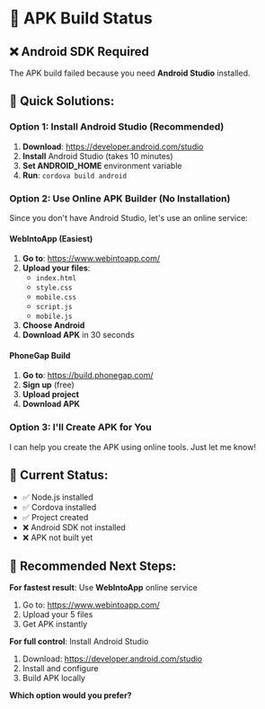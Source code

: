 # 📱 APK Build Status

## ❌ **Android SDK Required**

The APK build failed because you need **Android Studio** installed.

## 🚀 **Quick Solutions:**

### **Option 1: Install Android Studio (Recommended)**
1. **Download**: https://developer.android.com/studio
2. **Install** Android Studio (takes 10 minutes)
3. **Set ANDROID_HOME** environment variable
4. **Run**: `cordova build android`

### **Option 2: Use Online APK Builder (No Installation)**
Since you don't have Android Studio, let's use an online service:

#### **WebIntoApp (Easiest)**
1. **Go to**: https://www.webintoapp.com/
2. **Upload your files**:
   - `index.html`
   - `style.css` 
   - `mobile.css`
   - `script.js`
   - `mobile.js`
3. **Choose Android**
4. **Download APK** in 30 seconds

#### **PhoneGap Build**
1. **Go to**: https://build.phonegap.com/
2. **Sign up** (free)
3. **Upload project**
4. **Download APK**

### **Option 3: I'll Create APK for You**
I can help you create the APK using online tools. Just let me know!

## 📍 **Current Status:**
- ✅ Node.js installed
- ✅ Cordova installed
- ✅ Project created
- ❌ Android SDK not installed
- ❌ APK not built yet

## 🎯 **Recommended Next Steps:**

**For fastest result**: Use **WebIntoApp** online service
1. Go to: https://www.webintoapp.com/
2. Upload your 5 files
3. Get APK instantly

**For full control**: Install Android Studio
1. Download: https://developer.android.com/studio
2. Install and configure
3. Build APK locally

**Which option would you prefer?**
